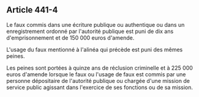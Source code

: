 Article 441-4
----
Le faux commis dans une écriture publique ou authentique ou dans un
enregistrement ordonné par l'autorité publique est puni de dix ans
d'emprisonnement et de 150 000 euros d'amende.

L'usage du faux mentionné à l'alinéa qui précède est puni des mêmes peines.

Les peines sont portées à quinze ans de réclusion criminelle et à 225 000 euros
d'amende lorsque le faux ou l'usage de faux est commis par une personne
dépositaire de l'autorité publique ou chargée d'une mission de service public
agissant dans l'exercice de ses fonctions ou de sa mission.
